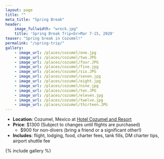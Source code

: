 ```yaml
---
layout: page
title: ""
meta_title: "Spring Break"
header:
    image_fullwidth: "wreck.jpg"
    title: 'Spring Break Trip<br>Mar 7-15, 2020'
teaser: "Spring break in Cozumel!"
permalink: "/spring-trip/"
gallery:
    - image_url: /places/cozumel/one.jpg
    - image_url: /places/cozumel/two.JPG
    - image_url: /places/cozumel/four.JPG
    - image_url: /places/cozumel/five.jpg
    - image_url: /places/cozumel/six.JPG
    - image_url: /places/cozumel/seven.jpg
    - image_url: /places/cozumel/eight.jpg
    - image_url: /places/cozumel/nine.jpg
    - image_url: /places/cozumel/ten.JPG
    - image_url: /places/cozumel/eleven.jpg
    - image_url: /places/cozumel/twelve.jpg
    - image_url: /places/cozumel/thirteen.JPG
---
```



- __Location__: Cozumel, Mexico at [Hotel Cozumel and Resort](http://www.hotelcozumel.com.mx)
- __Price__: $1300 (Subject to changes until flights are purchased)
  - $900 for non-divers (bring a friend or a significant other!)
- __Includes__: flight, lodging, food, charter fees, tank fills, DM charter tips, airport shuttle fee

{% include gallery %}
